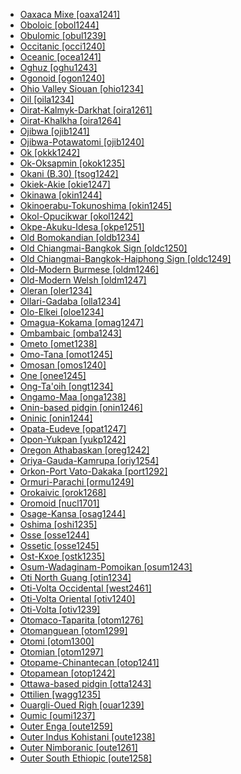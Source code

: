 - [Oaxaca Mixe [oaxa1241]](tree/mixe1284/mixe1286/oaxa1241/md.ini)
- [Oboloic [obol1244]](tree/atla1278/volt1241/benu1247/delt1251/obol1242/obol1244/md.ini)
- [Obulomic [obul1239]](tree/atla1278/volt1241/benu1247/delt1251/cent2028/kugb1242/obul1239/md.ini)
- [Occitanic [occi1240]](tree/indo1319/ital1284/lati1262/lati1263/impe1234/roma1334/ital1285/west2813/shif1234/sout3183/occi1240/md.ini)
- [Oceanic [ocea1241]](tree/aust1307/mala1545/cent2237/east2712/ocea1241/md.ini)
- [Oghuz [oghu1243]](tree/turk1311/comm1245/oghu1243/md.ini)
- [Ogonoid [ogon1240]](tree/atla1278/volt1241/benu1247/delt1251/ogon1240/md.ini)
- [Ohio Valley Siouan [ohio1234]](tree/siou1252/core1249/ohio1234/md.ini)
- [Oil [oila1234]](tree/indo1319/ital1284/lati1262/lati1263/impe1234/roma1334/ital1285/west2813/shif1234/nort3208/gall1280/oila1234/md.ini)
- [Oirat-Kalmyk-Darkhat [oira1261]](tree/mong1349/mong1329/oira1260/oira1264/oira1261/md.ini)
- [Oirat-Khalkha [oira1264]](tree/mong1349/mong1329/oira1260/oira1264/md.ini)
- [Ojibwa [ojib1241]](tree/algi1248/algo1256/east2765/ojib1240/ojib1241/md.ini)
- [Ojibwa-Potawatomi [ojib1240]](tree/algi1248/algo1256/east2765/ojib1240/md.ini)
- [Ok [okkk1242]](tree/nucl1709/cent2116/awyu1265/okok1235/okkk1242/md.ini)
- [Ok-Oksapmin [okok1235]](tree/nucl1709/cent2116/awyu1265/okok1235/md.ini)
- [Okani (B.30) [tsog1242]](tree/atla1278/volt1241/benu1247/bant1294/sout3152/narr1281/bant1295/b10b1234/tsog1242/md.ini)
- [Okiek-Akie [okie1247]](tree/nilo1247/sout2830/kale1246/okie1247/md.ini)
- [Okinawa [okin1244]](tree/japo1237/ryuk1243/nort3255/okin1244/md.ini)
- [Okinoerabu-Tokunoshima [okin1245]](tree/japo1237/ryuk1243/nort3255/amam1245/nucl1644/okin1245/md.ini)
- [Okol-Opucikwar [okol1242]](tree/grea1241/midd1323/okol1242/md.ini)
- [Okpe-Akuku-Idesa [okpe1251]](tree/atla1278/volt1241/benu1247/akpe1249/edoi1239/nort3183/sout3171/okpe1251/md.ini)
- [Old Bomokandian [oldb1234]](tree/atla1278/volt1241/benu1247/bant1294/sout3152/narr1281/abab1240/oldb1234/md.ini)
- [Old Chiangmai-Bangkok Sign [oldc1250]](tree/sign1238/deaf1237/oldc1249/oldc1250/md.ini)
- [Old Chiangmai-Bangkok-Haiphong Sign [oldc1249]](tree/sign1238/deaf1237/oldc1249/md.ini)
- [Old-Modern Burmese [oldm1246]](tree/sino1245/burm1265/lolo1265/burm1266/sout3159/nucl1730/oldm1246/md.ini)
- [Old-Modern Welsh [oldm1247]](tree/indo1319/celt1248/nucl1715/tgbc1234/insu1254/bryt1239/oldm1247/md.ini)
- [Oleran [oler1234]](tree/atla1278/volt1241/benu1247/kain1275/kain1276/uppe1457/oler1234/md.ini)
- [Ollari-Gadaba [olla1234]](tree/drav1251/cent2227/parj1243/olla1234/md.ini)
- [Olo-Elkei [oloe1234]](tree/nucl1708/auol1234/oloe1234/md.ini)
- [Omagua-Kokama [omag1247]](tree/tupi1275/mawe1252/awet1245/tupi1276/sout3271/tupi1287/omag1247/md.ini)
- [Ombambaic [omba1243]](tree/atla1278/volt1241/benu1247/bant1294/sout3152/narr1281/cent2260/njeb1243/mber1262/tsit1234/omba1243/md.ini)
- [Ometo [omet1238]](tree/gong1255/omet1238/md.ini)
- [Omo-Tana [omot1245]](tree/afro1255/cush1243/east2699/lowl1267/sout3055/main1283/omot1245/md.ini)
- [Omosan [omos1240]](tree/nucl1709/mada1298/croi1234/tibo1242/omos1240/md.ini)
- [One [onee1245]](tree/nucl1708/west2580/onee1245/md.ini)
- [Ong-Ta'oih [ongt1234]](tree/aust1305/katu1271/taoi1247/ongt1234/md.ini)
- [Ongamo-Maa [onga1238]](tree/nilo1247/east2418/teso1247/lotu1248/onga1238/md.ini)
- [Onin-based pidgin [onin1246]](tree/pidg1258/onin1246/md.ini)
- [Oninic [onin1244]](tree/aust1307/mala1545/cent2237/cent2245/keit1238/yamd1241/onin1244/md.ini)
- [Opata-Eudeve [opat1247]](tree/utoa1244/sout3136/opat1247/md.ini)
- [Opon-Yukpan [yukp1242]](tree/cari1283/yukp1242/md.ini)
- [Oregon Athabaskan [oreg1242]](tree/atha1245/atha1246/atha1247/paci1277/oreg1242/md.ini)
- [Oriya-Gauda-Kamrupa [oriy1254]](tree/indo1319/indo1320/indo1321/indo1323/oriy1254/md.ini)
- [Orkon-Port Vato-Dakaka [port1292]](tree/aust1307/mala1545/cent2237/east2712/ocea1241/nort3195/cent2269/ambr1240/port1292/md.ini)
- [Ormuri-Parachi [ormu1249]](tree/indo1319/indo1320/iran1269/ormu1249/md.ini)
- [Orokaivic [orok1268]](tree/nucl1709/bina1276/bina1279/nucl1603/sout2934/orok1268/md.ini)
- [Oromoid [nucl1701]](tree/afro1255/cush1243/east2699/lowl1267/sout3055/main1283/nucl1701/md.ini)
- [Osage-Kansa [osag1244]](tree/siou1252/core1249/miss1254/dheg1241/osag1244/md.ini)
- [Oshima [oshi1235]](tree/japo1237/ryuk1243/nort3255/amam1245/nucl1644/oshi1235/md.ini)
- [Osse [osse1244]](tree/atla1278/volt1241/benu1247/akpe1249/edoi1239/nort3183/osse1244/md.ini)
- [Ossetic [osse1245]](tree/indo1319/indo1320/iran1269/cent2317/sogd1247/osse1245/md.ini)
- [Ost-Kxoe [ostk1235]](tree/khoe1240/khoe1241/nonk1236/ostk1235/md.ini)
- [Osum-Wadaginam-Pomoikan [osum1243]](tree/nucl1709/mada1298/kala1403/sout3148/osum1243/md.ini)
- [Oti North Guang [otin1234]](tree/atla1278/volt1241/kwav1236/nyoa1234/poto1254/tano1248/guan1278/nort3204/otin1234/md.ini)
- [Oti-Volta Occidental [west2461]](tree/atla1278/volt1241/nort3149/gura1261/cent2243/nort2777/bwam1248/otiv1239/nucl1743/gurm1247/west2461/md.ini)
- [Oti-Volta Oriental [otiv1240]](tree/atla1278/volt1241/nort3149/gura1261/cent2243/nort2777/bwam1248/otiv1239/nucl1743/otiv1240/md.ini)
- [Oti-Volta [otiv1239]](tree/atla1278/volt1241/nort3149/gura1261/cent2243/nort2777/bwam1248/otiv1239/md.ini)
- [Otomaco-Taparita [otom1276]](tree/otom1276/md.ini)
- [Otomanguean [otom1299]](tree/otom1299/md.ini)
- [Otomi [otom1300]](tree/otom1299/west2783/otop1241/otop1242/otom1297/otom1300/md.ini)
- [Otomian [otom1297]](tree/otom1299/west2783/otop1241/otop1242/otom1297/md.ini)
- [Otopame-Chinantecan [otop1241]](tree/otom1299/west2783/otop1241/md.ini)
- [Otopamean [otop1242]](tree/otom1299/west2783/otop1241/otop1242/md.ini)
- [Ottawa-based pidgin [otta1243]](tree/pidg1258/otta1243/md.ini)
- [Ottilien [wagg1235]](tree/lowe1437/ramu1234/lowe1439/wagg1235/md.ini)
- [Ouargli-Oued Righ [ouar1239]](tree/afro1255/berb1260/zena1250/moza1250/ouar1239/md.ini)
- [Oumic [oumi1237]](tree/aust1307/mala1545/cent2237/east2712/ocea1241/west2818/papu1253/peri1258/cent2070/oumi1237/md.ini)
- [Outer Enga [oute1259]](tree/nucl1709/enga1254/enga1251/oute1259/md.ini)
- [Outer Indus Kohistani [oute1238]](tree/indo1319/indo1320/indo1321/indo1324/kohi1251/indu1240/oute1238/md.ini)
- [Outer Nimboranic [oute1261]](tree/nimb1257/oute1261/md.ini)
- [Outer South Ethiopic [oute1258]](tree/afro1255/semi1276/west2786/ethi1244/sout3078/oute1258/md.ini)
